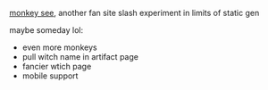 [monkey see](https://noodlecontract.github.io/monkey-see/), another fan site slash experiment in limits of static gen

maybe someday lol:
- even more monkeys
- pull witch name in artifact page
- fancier wtich page
- mobile support
